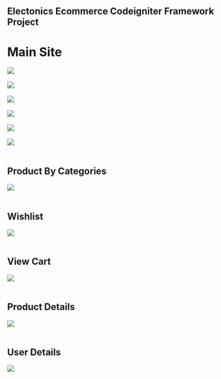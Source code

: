  ## Electonics Ecommerce Codeigniter Framework Project





 # Main Site
<img src="Screenshot (93).png" class="img-fluid"><br><br>
<img src="Screenshot (94).png" class="img-fluid"><br><br>
<img src="Screenshot (95).png" class="img-fluid"><br><br>
<img src="Screenshot (96).png" class="img-fluid"><br><br>
 <img src="Screenshot (97).png" class="img-fluid"><br><br>
  <img src="Screenshot (98).png" class="img-fluid"><br><br>

  ## Product By Categories
  <img src="Screenshot (99).png" class="img-fluid"><br><br>

  ## Wishlist
  <img src="Screenshot (100).png" class="img-fluid"><br><br>

  ## View Cart
  <img src="Screenshot (101).png" class="img-fluid"><br><br>

  ## Product Details
  <img src="Screenshot (102).png" class="img-fluid"><br><br>

  ## User Details
  <img src="Screenshot (103).png" class="img-fluid"><br><br>

